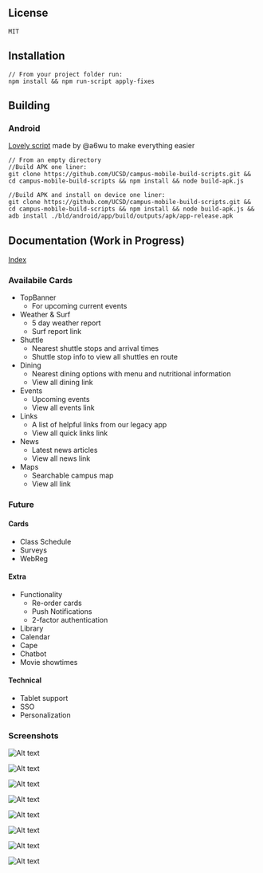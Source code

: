 ## License

	MIT

## Installation

	// From your project folder run:
	npm install && npm run-script apply-fixes

## Building

### Android
[Lovely script](https://github.com/UCSD/campus-mobile-build-scripts) made by @a6wu to make everything easier

	// From an empty directory
	//Build APK one liner:
	git clone https://github.com/UCSD/campus-mobile-build-scripts.git && cd campus-mobile-build-scripts && npm install && node build-apk.js

	//Build APK and install on device one liner:
	git clone https://github.com/UCSD/campus-mobile-build-scripts.git && cd campus-mobile-build-scripts && npm install && node build-apk.js && adb install ./bld/android/app/build/outputs/apk/app-release.apk

## Documentation (Work in Progress)
[Index](https://htmlpreview.github.io/?https://raw.githubusercontent.com/UCSD/campus-mobile/dev/out/index.html)

### Availabile Cards
* TopBanner
	* For upcoming current events
* Weather & Surf
	* 5 day weather report
	* Surf report link
* Shuttle
	* Nearest shuttle stops and arrival times
	* Shuttle stop info to view all shuttles en route
* Dining
	* Nearest dining options with menu and nutritional information
	* View all dining link
* Events
	* Upcoming events
	* View all events link
* Links
	* A list of helpful links from our legacy app
	* View all quick links link
* News
	* Latest news articles
	* View all news link
* Maps
	* Searchable campus map
	* View all link

### Future
#### Cards
* Class Schedule
* Surveys
* WebReg

#### Extra
* Functionality
	* Re-order cards
	* Push Notifications
	* 2-factor authentication
* Library
* Calendar
* Cape
* Chatbot
* Movie showtimes

#### Technical
* Tablet support
* SSO
* Personalization


### Screenshots
![Alt text](/../screenshots/screenshots/splash.png?raw=true "Splash Screen")

![Alt text](/../screenshots/screenshots/weather.png?raw=true "Weather")

![Alt text](/../screenshots/screenshots/events.png?raw=true "Events")

![Alt text](/../screenshots/screenshots/news.png?raw=true "News")

![Alt text](/../screenshots/screenshots/dining.png?raw=true "Dining")

![Alt text](/../screenshots/screenshots/nearby.png?raw=true "Nearby Places")

![Alt text](/../screenshots/screenshots/shuttle_detail.png?raw=true "Shuttle Detail")

![Alt text](/../screenshots/screenshots/all_events.png?raw=true "All Events")
